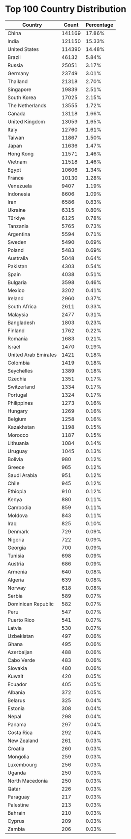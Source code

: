 # Top 100 Country Distribution
| Country | Count | Percentage |
|----|----|----|
| China | 141169 | 17.86% |
| India | 121150 | 15.33% |
| United States | 114390 | 14.48% |
| Brazil | 46132 | 5.84% |
| Russia | 25051 | 3.17% |
| Germany | 23749 | 3.01% |
| Thailand | 21318 | 2.70% |
| Singapore | 19839 | 2.51% |
| South Korea | 17025 | 2.15% |
| The Netherlands | 13555 | 1.72% |
| Canada | 13118 | 1.66% |
| United Kingdom | 13059 | 1.65% |
| Italy | 12760 | 1.61% |
| Taiwan | 11867 | 1.50% |
| Japan | 11636 | 1.47% |
| Hong Kong | 11571 | 1.46% |
| Vietnam | 11518 | 1.46% |
| Egypt | 10606 | 1.34% |
| France | 10130 | 1.28% |
| Venezuela | 9407 | 1.19% |
| Indonesia | 8606 | 1.09% |
| Iran | 6586 | 0.83% |
| Ukraine | 6315 | 0.80% |
| Türkiye | 6125 | 0.78% |
| Tanzania | 5765 | 0.73% |
| Argentina | 5594 | 0.71% |
| Sweden | 5490 | 0.69% |
| Poland | 5483 | 0.69% |
| Australia | 5048 | 0.64% |
| Pakistan | 4303 | 0.54% |
| Spain | 4038 | 0.51% |
| Bulgaria | 3598 | 0.46% |
| Mexico | 3202 | 0.41% |
| Ireland | 2960 | 0.37% |
| South Africa | 2611 | 0.33% |
| Malaysia | 2477 | 0.31% |
| Bangladesh | 1803 | 0.23% |
| Finland | 1762 | 0.22% |
| Romania | 1683 | 0.21% |
| Israel | 1470 | 0.19% |
| United Arab Emirates | 1421 | 0.18% |
| Colombia | 1419 | 0.18% |
| Seychelles | 1389 | 0.18% |
| Czechia | 1351 | 0.17% |
| Switzerland | 1334 | 0.17% |
| Portugal | 1324 | 0.17% |
| Philippines | 1273 | 0.16% |
| Hungary | 1269 | 0.16% |
| Belgium | 1258 | 0.16% |
| Kazakhstan | 1198 | 0.15% |
| Morocco | 1187 | 0.15% |
| Lithuania | 1084 | 0.14% |
| Uruguay | 1045 | 0.13% |
| Bolivia | 980 | 0.12% |
| Greece | 965 | 0.12% |
| Saudi Arabia | 951 | 0.12% |
| Chile | 945 | 0.12% |
| Ethiopia | 910 | 0.12% |
| Kenya | 880 | 0.11% |
| Cambodia | 859 | 0.11% |
| Moldova | 843 | 0.11% |
| Iraq | 825 | 0.10% |
| Denmark | 729 | 0.09% |
| Nigeria | 722 | 0.09% |
| Georgia | 700 | 0.09% |
| Tunisia | 698 | 0.09% |
| Austria | 686 | 0.09% |
| Armenia | 640 | 0.08% |
| Algeria | 639 | 0.08% |
| Norway | 618 | 0.08% |
| Serbia | 589 | 0.07% |
| Dominican Republic | 582 | 0.07% |
| Peru | 547 | 0.07% |
| Puerto Rico | 541 | 0.07% |
| Latvia | 530 | 0.07% |
| Uzbekistan | 497 | 0.06% |
| Ghana | 495 | 0.06% |
| Azerbaijan | 488 | 0.06% |
| Cabo Verde | 483 | 0.06% |
| Slovakia | 480 | 0.06% |
| Kuwait | 420 | 0.05% |
| Ecuador | 405 | 0.05% |
| Albania | 372 | 0.05% |
| Belarus | 325 | 0.04% |
| Estonia | 308 | 0.04% |
| Nepal | 298 | 0.04% |
| Panama | 297 | 0.04% |
| Costa Rica | 292 | 0.04% |
| New Zealand | 261 | 0.03% |
| Croatia | 260 | 0.03% |
| Mongolia | 259 | 0.03% |
| Luxembourg | 256 | 0.03% |
| Uganda | 250 | 0.03% |
| North Macedonia | 250 | 0.03% |
| Qatar | 226 | 0.03% |
| Paraguay | 217 | 0.03% |
| Palestine | 213 | 0.03% |
| Bahrain | 210 | 0.03% |
| Cyprus | 209 | 0.03% |
| Zambia | 206 | 0.03% |
